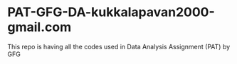 # PAT-GFG-DA-kukkalapavan2000-gmail.com
This repo is having all the codes used in Data Analysis Assignment (PAT) by GFG
